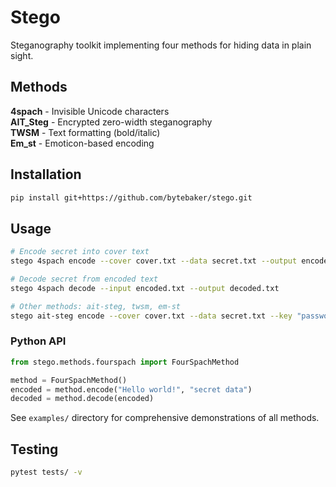 # Stego

Steganography toolkit implementing four methods for hiding data in plain sight.

## Methods

**4spach** - Invisible Unicode characters  
**AIT_Steg** - Encrypted zero-width steganography  
**TWSM** - Text formatting (bold/italic)  
**Em_st** - Emoticon-based encoding  

## Installation

```bash
pip install git+https://github.com/bytebaker/stego.git
```

## Usage

```bash
# Encode secret into cover text
stego 4spach encode --cover cover.txt --data secret.txt --output encoded.txt

# Decode secret from encoded text  
stego 4spach decode --input encoded.txt --output decoded.txt

# Other methods: ait-steg, twsm, em-st
stego ait-steg encode --cover cover.txt --data secret.txt --key "password" --output encoded.txt
```

### Python API

```python
from stego.methods.fourspach import FourSpachMethod

method = FourSpachMethod()
encoded = method.encode("Hello world!", "secret data")
decoded = method.decode(encoded)
```

See `examples/` directory for comprehensive demonstrations of all methods.

## Testing

```bash
pytest tests/ -v
```
